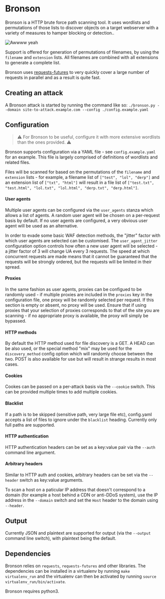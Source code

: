 Bronson
========

Bronson is a HTTP brute force path scanning tool. It uses wordlists
and permutations of those lists to discover objects on a target
webserver with a variety of measures to hamper blocking or detection..

![Awwww yeah](https://i1.wp.com/25.media.tumblr.com/0cd5774d2d0b90ae6446b244bb027952/tumblr_mmb6cfL5NM1r4in5yo1_400.gif)

Support is offered for generation of permutations of filenames, by
using the ```filename``` and ```extension``` lists. All filenames are
combined with all extensions to generate a complete list.

Bronson uses [requests-futures](https://github.com/ross/requests-futures) to very quickly cover a large number of requests in parallel and as a result is quite fast.

Creating an attack
--------

A Bronson attack is started by running the command like so:
```./bronson.py --domain site-to-attack.example.com --config ./config.example.yaml```

Configuration
--------
> ⚠️ For Bronson to be useful, configure it with more extensive wordlists than the ones provided. ⚠️

Bronson supports configuration via a YAML file - see
```config.example.yaml``` for an example. This file is largely
comprised of definitions of wordlists and related files.

Files will be scanned for based on the permutations of the
```filename``` and ```extension``` lists - for example, a filename
list of ```["test", "lol", "derp"]``` and an extension list of
```["txt", "html"]``` will result in a file list of
```["test.txt", "test.html", "lol.txt", "lol.html", "derp.txt", "derp.html"]```.

#### User agents
Multiple user agents can be configured via the ```user_agents```
stanza which allows a list of agents. A random user agent will be
chosen on a per-request basis by default. If no user agents are
configured, a very obvious user agent will be used as an alternative.

In order to evade some basic WAF detection methods, the "jitter"
factor with which user agents are selected can be customised. The
```user_agent_jitter``` configuration option controls how often a new
user agent will be selected - a jitter factor of 3 will change UA
every 3 requests. The speed at which concurrent requests are made
means that it cannot be guaranteed that the requests will be strongly
ordered, but the requests will be limited in their spread.

#### Proxies
In the same fashion as user agents, proxies can be configued to be randomly used - if
multiple proxies are included in the ```proxies``` key in the
configuration file, one proxy will be randomly selected per
request. If this section is empty or absent, no proxy will be
used. Ensure that if using proxies that your selection of proxies
corresponds to that of the site you are scanning - if no appropriate
proxy is available, the proxy will simply be bypassed.

#### HTTP methods
By default the HTTP method used for file discovery is a GET. A HEAD
can be also used, or the special method "mix" may be used for the
```discovery_method``` config option which will randomly choose
between the two. POST is also available for use but will result in
strange results in most cases.

#### Cookies
Cookes can be passed on a per-attack basis via the ```--cookie```
switch. This can be provided multiple times to add multiple cookies.

#### Blacklist
If a path is to be skipped (sensitive path, very large file etc),
config.yaml accepts a list of files to ignore under the
```blacklist``` heading. Currently only full paths are supported.

#### HTTP authentication
HTTP authentication headers can be set as a key:value pair via the
```--auth``` command line argument.

#### Arbitrary headers
Similar to HTTP auth and cookies, arbitrary headers can be set via the
```--header``` switch as key:value arguments.

To scan a host on a paticular IP address that doesn't correspond to a
domain (for example a host behind a CDN or anti-DDoS system), use the
IP address in the ```--domain``` switch and set the ```Host``` header
to the domain using ```--header```.

Output
--------
Currently JSON and plaintext are supported for output (via the
```--output``` command line switch), with plaintext being the default.

Dependencies
-------
Bronson relies on ```requests```, ```requests-futures``` and other
libraries. The dependencies can be installed in a virtualenv by
running ```make virtualenv_run``` and the virtualenv can then be
activated by running ```source virtualenv_run/bin/activate```.

Bronson requires python3.

